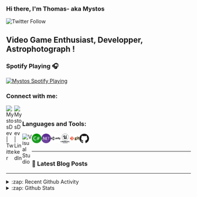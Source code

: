 ### Hi there, I'm Thomas- aka Mystos

![Twitter Follow](https://img.shields.io/twitter/follow/MystosDev?color=1DA1F2&logo=Twitter&style=for-the-badge)

## Video Game Enthusiast, Developper, Astrophotograph !


### Spotify Playing 🎧
[<img src="https://now-playing-codestackr.vercel.app/api/spotify-playing" alt="Mystos Spotify Playing" width="350" />](https://open.spotify.com/user/wjp19oxxzyoz8b6lhuo9dgcol)

### Connect with me:

[<img align="left" alt="MystosDev | Twitter" width="22px" src="https://cdn.jsdelivr.net/npm/simple-icons@v3/icons/twitter.svg" />][twitter]
[<img align="left" alt="MystosDev | LinkedIn" width="22px" src="https://cdn.jsdelivr.net/npm/simple-icons@v3/icons/linkedin.svg" />][linkedin]

<br />

### Languages and Tools:

<img align="left" alt="Visual Studio" width="26px" src="https://simpleicons.org/icons/visualstudio.svg" />
<img align="left" alt="C#" width="26px" src="https://raw.githubusercontent.com/github/explore/80688e429a7d4ef2fca1e82350fe8e3517d3494d/topics/csharp/csharp.png" />
<img align="left" alt="DotNet" width="26px" src="https://raw.githubusercontent.com/github/explore/93d8a67084f94b2a444e510199a6e7622e5b09a3/topics/dotnet/dotnet.png" />
<img align="left" alt="Unity" width="26px" src="https://raw.githubusercontent.com/github/explore/80688e429a7d4ef2fca1e82350fe8e3517d3494d/topics/unity/unity.png" />
<img align="left" alt="UDK" width="26px" src="https://raw.githubusercontent.com/github/explore/80688e429a7d4ef2fca1e82350fe8e3517d3494d/topics/unreal-engine/unreal-engine.png" />
<img align="left" alt="Git" width="26px" src="https://raw.githubusercontent.com/github/explore/80688e429a7d4ef2fca1e82350fe8e3517d3494d/topics/git/git.png" />
<img align="left" alt="GitHub" width="26px" src="https://raw.githubusercontent.com/github/explore/78df643247d429f6cc873026c0622819ad797942/topics/github/github.png" />

<br />
<br />

---

### 📕 Latest Blog Posts

<!-- BLOG-POST-LIST:START -->
<!-- BLOG-POST-LIST:END -->

---

<details>
  <summary>:zap: Recent Github Activity</summary>
  
<!--START_SECTION:activity-->
<!--END_SECTION:activity-->

</details>

<details>
  <summary>:zap: Github Stats</summary>

  <img align="left" alt="Mystos's Github Stats" src="https://github-readme-stats-nine-rho.vercel.app/api?username=Mystos&show_icons=true&hide_border=true" />

</details>

[twitter]: https://twitter.com/MystosDev
[linkedin]: https://www.linkedin.com/in/thomas-guyamier-445648116/
